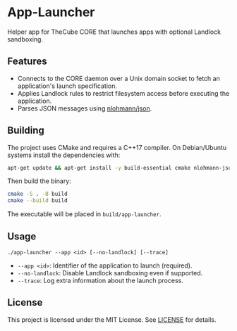 # App-Launcher

Helper app for TheCube CORE that launches apps with optional Landlock sandboxing.

## Features

- Connects to the CORE daemon over a Unix domain socket to fetch an application's
  launch specification.
- Applies Landlock rules to restrict filesystem access before executing the
  application.
- Parses JSON messages using [nlohmann/json](https://github.com/nlohmann/json).

## Building

The project uses CMake and requires a C++17 compiler. On Debian/Ubuntu systems
install the dependencies with:

```bash
apt-get update && apt-get install -y build-essential cmake nlohmann-json3-dev
```

Then build the binary:

```bash
cmake -S . -B build
cmake --build build
```

The executable will be placed in `build/app-launcher`.

## Usage

```
./app-launcher --app <id> [--no-landlock] [--trace]
```

- `--app <id>`: Identifier of the application to launch (required).
- `--no-landlock`: Disable Landlock sandboxing even if supported.
- `--trace`: Log extra information about the launch process.

## License

This project is licensed under the MIT License. See [LICENSE](LICENSE) for details.

